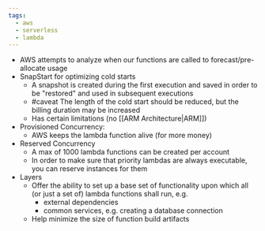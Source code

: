 ```yaml
---
tags:
  - aws
  - serverless
  - lambda
---
```

- AWS attempts to analyze when our functions are called to forecast/pre-allocate usage
- SnapStart for optimizing cold starts
	- A snapshot is created during the first execution and saved in order to be "restored" and used in subsequent executions
	- #caveat The length of the cold start should be reduced, but the billing duration may be increased
	- Has certain limitations (no [[ARM Architecture|ARM]])
- Provisioned Concurrency:
	- AWS keeps the lambda function alive (for more money)
- Reserved Concurrency
	- A max of 1000 lambda functions can be created per account
	- In order to make sure that priority lambdas are always executable, you can reserve instances for them
- Layers
	- Offer the ability to set up a base set of functionality upon which all (or just a set of) lambda functions shall run, e.g.
		- external dependencies
		- common services, e.g. creating a database connection
	- Help minimize the size of function build artifacts 